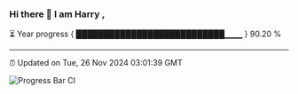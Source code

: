### Hi there 👋 I am Harry , 

⏳ Year progress { ███████████████████████████▁▁▁ } 90.20 %

---

⏰ Updated on Tue, 26 Nov 2024 03:01:39 GMT

![Progress Bar CI](https://github.com/duykhang68/duykhang68/workflows/Progress%20Bar%20CI/badge.svg)
